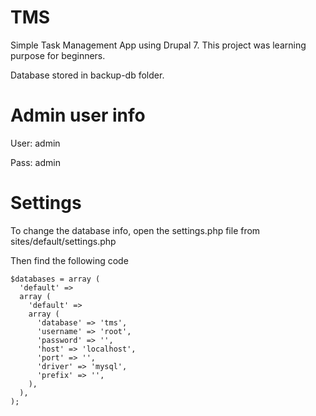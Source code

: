 # TMS

Simple Task Management App using Drupal 7. This project was learning purpose for beginners.

Database stored in backup-db folder.

Admin user info
===============
User: admin

Pass: admin

Settings
=======
To change the database info, open the settings.php file from sites/default/settings.php

Then find the following code

```
$databases = array (
  'default' => 
  array (
    'default' => 
    array (
      'database' => 'tms',
      'username' => 'root',
      'password' => '',
      'host' => 'localhost',
      'port' => '',
      'driver' => 'mysql',
      'prefix' => '',
    ),
  ),
);
```
